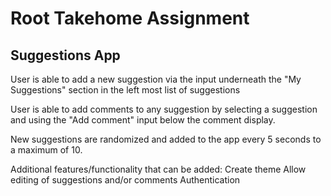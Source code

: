 # Root Takehome Assignment

## Suggestions App

User is able to add a new suggestion via the input underneath the "My Suggestions" section in the left most list of suggestions

User is able to add comments to any suggestion by selecting a suggestion and using the "Add comment" input below the comment display.

New suggestions are randomized and added to the app every 5 seconds to a maximum of 10.

Additional features/functionality that can be added:
Create theme
Allow editing of suggestions and/or comments
Authentication
